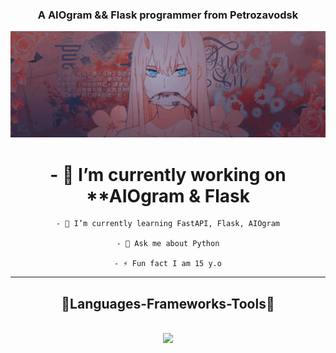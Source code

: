 <h3 align="center">A AIOgram && Flask programmer from Petrozavodsk</h3>

<div align="center">
    <img src="https://github.com/NxtaSunstrike/NxtaSunstrike/blob/main/assets/Banner.gif"/><br/>
</div>


<center>
   <h1> - 🔭 I’m currently working on **AIOgram & Flask </h1>
    
    - 🌱 I’m currently learning FastAPI, Flask, AIOgram
    
    - 💬 Ask me about Python
    
    - ⚡ Fun fact I am 15 y.o
</center>


<hr/>
    <h2 align="center">👻Languages-Frameworks-Tools👻</h2>
<br/>

<div align="center">
    <img src="https://skillicons.dev/icons?i=bootstrap,html,vscode,javascript,python,docker,flask,fastapi"/><br/>
    
</div>
